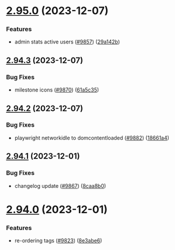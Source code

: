 # [2.95.0](https://github.com/EddieHubCommunity/BioDrop/compare/v2.94.3...v2.95.0) (2023-12-07)


### Features

* admin stats active users ([#9857](https://github.com/EddieHubCommunity/BioDrop/issues/9857)) ([29a142b](https://github.com/EddieHubCommunity/BioDrop/commit/29a142bf56044481da030f85fe47eefba3e8a661))



## [2.94.3](https://github.com/EddieHubCommunity/BioDrop/compare/v2.94.2...v2.94.3) (2023-12-07)


### Bug Fixes

* milestone icons ([#9870](https://github.com/EddieHubCommunity/BioDrop/issues/9870)) ([61a5c35](https://github.com/EddieHubCommunity/BioDrop/commit/61a5c35019c5dea184a3876709665783bf76ee68))



## [2.94.2](https://github.com/EddieHubCommunity/BioDrop/compare/v2.94.1...v2.94.2) (2023-12-07)


### Bug Fixes

* playwright networkidle to domcontentloaded ([#9882](https://github.com/EddieHubCommunity/BioDrop/issues/9882)) ([18661a4](https://github.com/EddieHubCommunity/BioDrop/commit/18661a4800b1bfd7dafe2f339e70c5d91376f40b))



## [2.94.1](https://github.com/EddieHubCommunity/BioDrop/compare/v2.94.0...v2.94.1) (2023-12-01)


### Bug Fixes

* changelog update ([#9867](https://github.com/EddieHubCommunity/BioDrop/issues/9867)) ([8caa8b0](https://github.com/EddieHubCommunity/BioDrop/commit/8caa8b0cde91666ffc441229b6b6bc674592a863))



# [2.94.0](https://github.com/EddieHubCommunity/BioDrop/compare/v2.93.2...v2.94.0) (2023-12-01)


### Features

* re-ordering tags ([#9823](https://github.com/EddieHubCommunity/BioDrop/issues/9823)) ([8e3abe6](https://github.com/EddieHubCommunity/BioDrop/commit/8e3abe6c155661dab66f47310029181023cacf7a))



